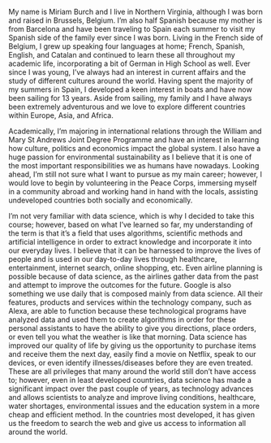   My name is Miriam Burch and I live in Northern Virginia, although I was born and raised in Brussels, Belgium.  I’m also half Spanish because my mother is from Barcelona and have been traveling to Spain each summer to visit my Spanish side of the family ever since I was born.  Living in the French side of Belgium, I grew up speaking four languages at home; French, Spanish, English, and Catalan and continued to learn these all throughout my academic life, incorporating a bit of German in High School as well.  Ever since I was young, I’ve always had an interest in current affairs and the study of different cultures around the world.  Having spent the majority of my summers in Spain, I developed a keen interest in boats and have now been sailing for 13 years.  Aside from sailing, my family and I have always been extremely adventurous and we love to explore different countries within Europe, Asia, and Africa.  

  Academically, I’m majoring in international relations through the William and Mary St Andrews Joint Degree Programme and have an interest in learning how culture, politics and economics impact the global system.  I also have a huge passion for environmental sustainability as I believe that it is one of the most important responsibilities we as humans have nowadays.  Looking ahead, I’m still not sure what I want to pursue as my main career; however, I would love to begin by volunteering in the Peace Corps, immersing myself in a community abroad and working hand in hand with the locals, assisting undeveloped countries both socially and economically. 

  I’m not very familiar with data science, which is why I decided to take this course; however, based on what I’ve learned so far, my understanding of the term is that it’s a field that uses algorithms, scientific methods and artificial intelligence in order to extract knowledge and incorporate it into our everyday lives.  I believe that it can be harnessed to improve the lives of people and is used in our day-to-day lives through healthcare, entertainment, internet search, online shopping, etc.  Even airline planning is possible because of data science, as the airlines gather data from the past and attempt to improve the outcomes for the future.  Google is also something we use daily that is composed mainly from data science.  All their features, products and services within the technology company, such as Alexa, are able to function because these technological programs have analyzed data and used them to create algorithms in order for these personal assistants to have the ability to give you directions, place orders, or even tell you what the weather is like that morning.  Data science has improved our quality of life by giving us the opportunity to purchase items and receive them the next day, easily find a movie on Netflix, speak to our devices, or even identify illnesses/diseases before they are even treated.  These are all privileges that many around the world still don’t have access to; however, even in least developed countries, data science has made a significant impact over the past couple of years, as technology advances and allows scientists to analyze and improve living conditions, healthcare, water shortages, environmental issues and the education system in a more cheap and efficient method.  In the countries most developed, it has given us the freedom to search the web and give us access to information all around the world.  
